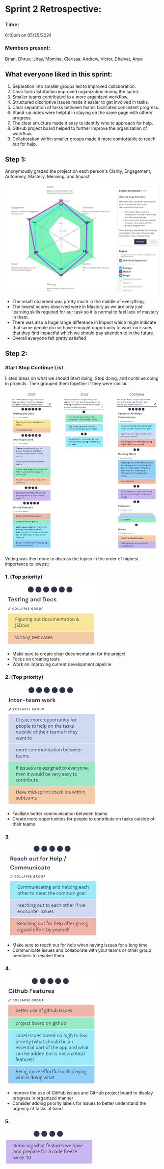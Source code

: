 # Sprint 2 Retrospective:

### Time: 
6:10pm on 05/25/2024
### Members present: 
Brian, Dhruv, Uday, Momina, Clarissa, Andrew, Victor, Dhaivat, Anya

## What everyone liked in this sprint:
1. Separation into smaller groups led to improved collaboration.
2. Clear task distribution improved organization during the sprint.
3. Smaller teams contributed to a more organized workflow.
4. Structured discriptive issues made it easier to get involved in tasks.
5. Clear separation of tasks between teams facilitated consistent progress.
6. Stand-up notes were helpful in staying on the same page with others' progress.
7. The clear structure made it easy to identify who to approach for help.
8. GitHub project board helped to further improve the organization of workflow.
9. Collaboration within smaller groups made it more comfortable to reach out for help.
    
## Step 1:
Anonymously graded the project on each person's Clarity, Engagement, Autonomy, Mastery, Meaning, and Impact.

![image1](./screenshots/retrospective2/Picture1.png)

- The result observed was pretty much in the middle of everything. 
- The lowest scores observed were in Mastery as we are only just learning skills required for our task so it is normal to feel lack of mastery in them.
- There was also a huge range difference in Impact which might indicate that some people do not have enought opportunity to work on issues that they find impactful which we should pay attention to in the future.
- Overall everyone felt pretty satisfied

## Step 2:
### Start Stop Continue List

Listed Ideas on what we should Start doing, Stop doing, and continue doing in projects. Then grouped them together if they were similar.

![image1](./screenshots/retrospective2/Picture2.png)

Voting was then done to discuss the topics in the order of highest importance to lowest:

### 1. (Top priority)
![image1](./screenshots/retrospective2/Picture3.png)
- Make sure to create clear documentation for the project
-	Focus on creating tests
-	Work on improving current development pipeline

### 2. (Top priority)
![image1](./screenshots/retrospective2/Picture4.png)
-	Faciliate better communication between teams
-	Create more opportunities for people to contribute on tasks outside of their teams

### 3. 
![image1](./screenshots/retrospective2/Picture5.png)
-	Make sure to reach out for help when having issues for a long time
-	Communicate issues and collaborate with your teams or other group members to resolve them

### 4.
![image1](./screenshots/retrospective2/Picture6.png)
-	Improve the use of GitHub issues and GitHub project board to display progress in organized manner
-	Consider adding priority labels for issues to better understand the urgency of tasks at hand

### 5.
![image1](./screenshots/retrospective2/Picture7.png)
